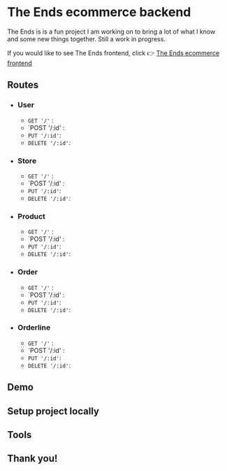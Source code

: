 # The Ends ecommerce backend

The Ends is is a fun project I am working on to bring a lot of what I know and some new things together. Still a work in progress. 

If you would like to see The Ends frontend, click :point_right: [The Ends ecommerce frontend](https://github.com/Ceejaymar/TheEnds-ecommerce-backend)

## Routes

- ### User
  - `GET '/'` :
  - `POST '/:id' : 
  - `PUT '/:id'`: 
  - `DELETE '/:id'`: 

- ### Store
  - `GET '/'` : 
  - `POST '/:id' : 
  - `PUT '/:id'`: 
  - `DELETE '/:id'`: 

- ### Product
  - `GET '/'` : 
  - `POST '/:id' : 
  - `PUT '/:id'`: 
  - `DELETE '/:id'`: 

- ### Order
  - `GET '/'` : 
  - `POST '/:id' : 
  - `PUT '/:id'`: 
  - `DELETE '/:id'`: 

- ### Orderline
  - `GET '/'` : 
  - `POST '/:id' : 
  - `PUT '/:id'`: 
  - `DELETE '/:id'`: 

## Demo

## Setup project locally

## Tools

## Thank you!